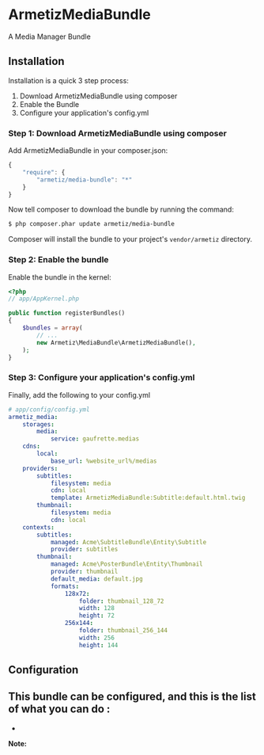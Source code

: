ArmetizMediaBundle
=====================

A Media Manager Bundle

## Installation

Installation is a quick 3 step process:

1. Download ArmetizMediaBundle using composer
2. Enable the Bundle
3. Configure your application's config.yml

### Step 1: Download ArmetizMediaBundle using composer

Add ArmetizMediaBundle in your composer.json:

```js
{
    "require": {
        "armetiz/media-bundle": "*"
    }
}
```

Now tell composer to download the bundle by running the command:

``` bash
$ php composer.phar update armetiz/media-bundle
```

Composer will install the bundle to your project's `vendor/armetiz` directory.

### Step 2: Enable the bundle

Enable the bundle in the kernel:

``` php
<?php
// app/AppKernel.php

public function registerBundles()
{
    $bundles = array(
        // ...
        new Armetiz\MediaBundle\ArmetizMediaBundle(),
    );
}
```
### Step 3: Configure your application's config.yml

Finally, add the following to your config.yml

``` yaml
# app/config/config.yml
armetiz_media:
    storages:
        media:
            service: gaufrette.medias
    cdns: 
        local:
            base_url: %website_url%/medias
    providers:
        subtitles:
            filesystem: media
            cdn: local
            template: ArmetizMediaBundle:Subtitle:default.html.twig
        thumbnail:
            filesystem: media
            cdn: local
    contexts:
        subtitles:
            managed: Acme\SubtitleBundle\Entity\Subtitle
            provider: subtitles
        thumbnail:
            managed: Acme\PosterBundle\Entity\Thumbnail
            provider: thumbnail
            default_media: default.jpg
            formats:
                128x72:
                    folder: thumbnail_128_72
                    width: 128
                    height: 72
                256x144:
                    folder: thumbnail_256_144
                    width: 256
                    height: 144
```

## Configuration
This bundle can be configured, and this is the list of what you can do :
-
-

**Note:**